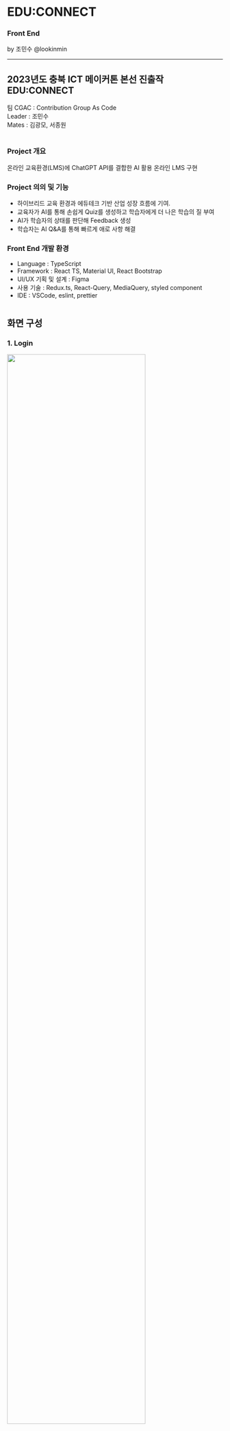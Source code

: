 # EDU:CONNECT
### Front End
by 조민수 @lookinmin

<hr/>

## 2023년도 충북 ICT 메이커톤 본선 진출작 EDU:CONNECT

팀 CGAC : Contribution Group As Code <br/>
Leader : 조민수 <br/>
Mates : 김광모, 서종원 <br/>

#

### Project 개요
온라인 교육환경(LMS)에 ChatGPT API를 결합한 AI 활용 온라인 LMS 구현

### Project 의의 및 기능
- 하이브리드 교육 환경과 에듀테크 기반 산업 성장 흐름에 기여.
- 교육자가 AI를 통해 손쉽게 Quiz를 생성하고 학습자에게 더 나은 학습의 질 부여
- AI가 학습자의 상태를 판단해 Feedback 생성
- 학습자는 AI Q&A를 통해 빠르게 애로 사항 해결

### Front End 개발 환경
- Language : TypeScript
- Framework : React TS, Material UI, React Bootstrap
- UI/UX 기획 및 설계 : Figma
- 사용 기술 : Redux.ts, React-Query, MediaQuery, styled component
- IDE : VSCode, eslint, prettier

#

## 화면 구성
### 1. Login <br/>

<img src="./img/로그인.png" width="80%" align="center"> <br/>

# 

### 2. Main <br/>

<img src="./img/main.png" width="80%" align="center"> <br/>

#

### 3. 강의실 개설 <br/>

<img src="./img/make.png" width="80%" align="center"> <br/>

#

### 4. 강의실 > Home <br/>

<img src="./img/inside1.png" width="80%" align="center"> <br/>

#

### 5. 강의실 > Milestone System <br/>

<img src="./img/inside2.png" width="80%" align="center"> <br/>

#

### 6. 강의실 > Q&A System <br/>

<img src="./img/inside3.png" width="80%" align="center"> <br/>

#

### 7. 강의실 > Feedback System <br/>

<img src="./img/inside4.png" width="80%" align="center"> <br/>

#

### 8. 강의실 > MileStone > Quiz <br/>

<img src="./img/inside5.png" width="80%" align="center"> <br/>

#

### 9. 교육자 > 강의실 > 퀴즈 생성 <br/>

<img src="./img/inside6.png" width="80%" align="center"> <br/>

  

